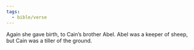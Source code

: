 ```yaml
---
tags:
  - bible/verse
---
```

Again she gave birth, to Cain’s brother Abel. Abel was a keeper of sheep, but Cain was a tiller of the ground.